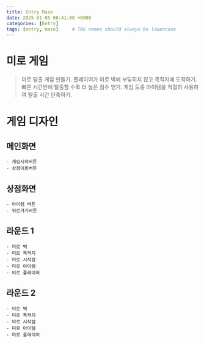 ```yaml
---
title: Entry Maze
date: 2025-01-05 08:41:00 +0900
categories: [Entry]
tags: [entry, maze]     # TAG names should always be lowercase
---
```


# 미로 게임
> 미로 탈출 게임 만들기. 플레이어가 미로 벽에 부딪히지 않고 목적지에 도착하기. 빠른 시간안에 탈출할 수록 더 높은 점수 얻기. 게임 도중 아이템을 적절히 사용하여 탈출 시간 단축하기.

# 게임 디자인

## 메인화면
    - 게임시작버튼
    - 상점이동버튼
## 상점화면
    - 아이템 버튼
    - 뒤로가기버튼
## 라운드 1
    - 미로 벽
    - 미로 목적지
    - 미로 시작점
    - 미로 아이템
    - 미로 플레이어
## 라운드 2
    - 미로 벽
    - 미로 목적지
    - 미로 시작점
    - 미로 아이템
    - 미로 플레이어
